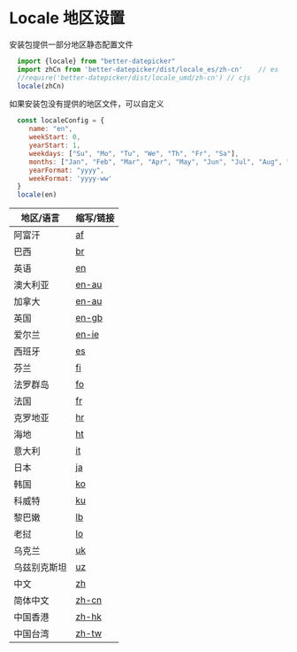 # Locale 地区设置

安装包提供一部分地区静态配置文件

```js
  import {locale} from "better-datepicker"
  import zhCn from 'better-datepicker/dist/locale_es/zh-cn'    // es
  //require('better-datepicker/dist/locale_umd/zh-cn') // cjs
  locale(zhCn)
```

如果安装包没有提供的地区文件，可以自定义

```js
  const localeConfig = {
     name: "en",
     weekStart: 0,
     yearStart: 1,
     weekdays: ["Su", "Mo", "Tu", "We", "Th", "Fr", "Sa"],
     months: ["Jan", "Feb", "Mar", "Apr", "May", "Jun", "Jul", "Aug", "Sep", "Oct", "Nov", "Dec"],
     yearFormat: "yyyy",
     weekFormat: 'yyyy-ww'
  }
  locale(en)
```

| 地区/语言   | 缩写/链接 | 
| ----------------- | -------------------------------- | 
| 阿富汗         |    [af](https://github.com/jumodada/better-datepicker/blob/master/locale/af.ts)     | 
| 巴西              |    [br](https://github.com/jumodada/better-datepicker/blob/master/locale/br.ts)  |  
| 英语              |    [en](https://github.com/jumodada/better-datepicker/blob/master/locale/en.ts)    | 
| 澳大利亚             |    [en-au](https://github.com/jumodada/better-datepicker/blob/master/locale/en-au.ts)   |
| 加拿大             |    [en-au](https://github.com/jumodada/better-datepicker/blob/master/locale/en-ca.ts)   |
| 英国             |    [en-gb](https://github.com/jumodada/better-datepicker/blob/master/locale/en-gb.ts)   |
| 爱尔兰             |    [en-ie](https://github.com/jumodada/better-datepicker/blob/master/locale/en-ie.ts)   |
| 西班牙              |  [es](https://github.com/jumodada/better-datepicker/blob/master/locale/es.ts)   |  
| 芬兰             |   [fi](https://github.com/jumodada/better-datepicker/blob/master/locale/fi.ts)  | 
| 法罗群岛              |   [fo](https://github.com/jumodada/better-datepicker/blob/master/locale/fo.ts)   |  
| 法国              |    [fr](https://github.com/jumodada/better-datepicker/blob/master/locale/fr.ts)    |  
| 克罗地亚               |    [hr](https://github.com/jumodada/better-datepicker/blob/master/locale/hr.ts)    |   
| 海地              |      [ht](https://github.com/jumodada/better-datepicker/blob/master/locale/ht.ts)   | 
| 意大利  |     [it](https://github.com/jumodada/better-datepicker/blob/master/locale/it.ts)   |  
| 日本  |     [ja](https://github.com/jumodada/better-datepicker/blob/master/locale/ja.ts)   | 
| 韩国  |     [ko](https://github.com/jumodada/better-datepicker/blob/master/locale/ko.ts)   | 
| 科威特  |     [ku](https://github.com/jumodada/better-datepicker/blob/master/locale/ku.ts)   | 
| 黎巴嫩  |     [lb](https://github.com/jumodada/better-datepicker/blob/master/locale/lb.ts)   | 
| 老挝  |     [lo](https://github.com/jumodada/better-datepicker/blob/master/locale/lo.ts)   | 
| 乌克兰  |     [uk](https://github.com/jumodada/better-datepicker/blob/master/locale/uk.ts)   | 
| 乌兹别克斯坦  |     [uz](https://github.com/jumodada/better-datepicker/blob/master/locale/uz.ts)   | 
| 中文  |     [zh](https://github.com/jumodada/better-datepicker/blob/master/locale/zh.ts)  | 
| 简体中文  |     [zh-cn](https://github.com/jumodada/better-datepicker/blob/master/locale/zh-cn.ts)   | 
| 中国香港 |    [zh-hk](https://github.com/jumodada/better-datepicker/blob/master/locale/zh-hk.ts)   | 
| 中国台湾 |    [zh-tw](https://github.com/jumodada/better-datepicker/blob/master/locale/zh-tw.ts)   | 

<br />  
